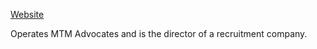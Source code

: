 [Website](https://mtmadvocates.com/#!)

Operates MTM Advocates and is the director of a recruitment company. 

